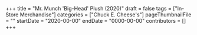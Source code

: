 +++
title = "Mr. Munch 'Big-Head' Plush (2020)"
draft = false
tags = ["In-Store Merchandise"]
categories = ["Chuck E. Cheese's"]
pageThumbnailFile = ""
startDate = "2020-00-00"
endDate = "0000-00-00"
contributors = []
+++
